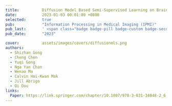 ```yaml
---
title:          Diffusion Model Based Semi-Supervised Learning on Brain Hemorrhage Images for Efficient Midline Shift Quantification
date:           2023-01-03 00:01:00 +0800
selected:       true
pub:            "Information Processing in Medical Imaging (IPMI)"
pub_last:       ' <span class="badge badge-pill badge-custom badge-secondary">Conference</span><span class="badge badge-pill badge-custom badge-success">Oral</span>'
pub_date:       "2023"

cover:          assets/images/covers/diffusionmls.png
authors:
  - Shizhan Gong 
  - Cheng Chen
  - Yuqi Gong
  - Nga Yan Chan
  - Wenao Ma
  - Calvin Hoi-Kwan Mak
  - Jill Abrigo
  - Qi Dou
links:
  Paper: https://link.springer.com/chapter/10.1007/978-3-031-34048-2_6
---
```

